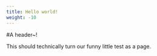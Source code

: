 ```yaml
---
title: Hello world!
weight: -10
---
```

#A header~!

This should technically turn our funny little test as a page. 
